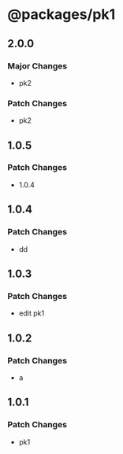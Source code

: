 # @packages/pk1

## 2.0.0

### Major Changes

- pk2

### Patch Changes

- pk2

## 1.0.5

### Patch Changes

- 1.0.4

## 1.0.4

### Patch Changes

- dd

## 1.0.3

### Patch Changes

- edit pk1

## 1.0.2

### Patch Changes

- a

## 1.0.1

### Patch Changes

- pk1
